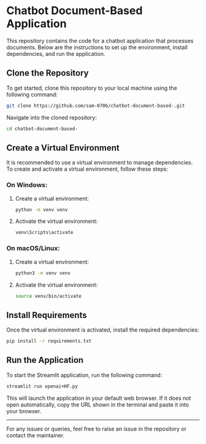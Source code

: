 # Chatbot Document-Based Application

This repository contains the code for a chatbot application that processes documents. Below are the instructions to set up the environment, install dependencies, and run the application.

## Clone the Repository

To get started, clone this repository to your local machine using the following command:

```bash
git clone https://github.com/sam-0706/chatbot-document-based-.git
```

Navigate into the cloned repository:

```bash
cd chatbot-document-based-
```

## Create a Virtual Environment

It is recommended to use a virtual environment to manage dependencies. To create and activate a virtual environment, follow these steps:

### On Windows:

1. Create a virtual environment:
   ```bash
   python -m venv venv
   ```

2. Activate the virtual environment:
   ```bash
   venv\Scripts\activate
   ```

### On macOS/Linux:

1. Create a virtual environment:
   ```bash
   python3 -m venv venv
   ```

2. Activate the virtual environment:
   ```bash
   source venv/bin/activate
   ```

## Install Requirements

Once the virtual environment is activated, install the required dependencies:

```bash
pip install -r requirements.txt
```

## Run the Application

To start the Streamlit application, run the following command:

```bash
streamlit run openai+HF.py
```

This will launch the application in your default web browser. If it does not open automatically, copy the URL shown in the terminal and paste it into your browser.

---

For any issues or queries, feel free to raise an issue in the repository or contact the maintainer.

